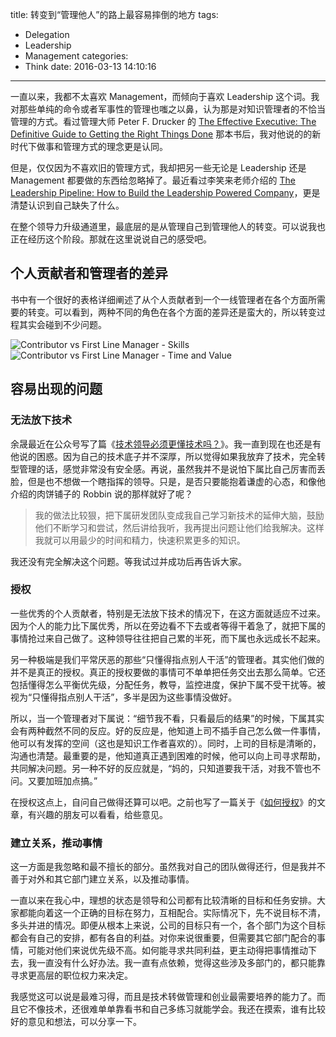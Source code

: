 title: 转变到“管理他人”的路上最容易摔倒的地方
tags:
  - Delegation
  - Leadership
  - Management
categories:
  - Think
date: 2016-03-13 14:10:16
---

[The Effective Executive: The Definitive Guide to Getting the Right Things Done]: http://www.amazon.com/Effective-Executive-Definitive-Harperbusiness-Essentials/dp/0060833459
[The Leadership Pipeline: How to Build the Leadership Powered Company]: http://www.amazon.com/Leadership-Pipeline-Build-Powered-Company/dp/8126531223

一直以来，我都不太喜欢 Management，而倾向于喜欢 Leadership 这个词。我对那些单纯的命令或者军事性的管理也嗤之以鼻，认为那是对知识管理者的不恰当管理的方式。看过管理大师 Peter F. Drucker 的 [The Effective Executive: The Definitive Guide to Getting the Right Things Done][] 那本书后，我对他说的的新时代下做事和管理方式的理念更是认同。

但是，仅仅因为不喜欢旧的管理方式，我却把另一些无论是 Leadership 还是 Management 都要做的东西给忽略掉了。最近看过李笑来老师介绍的 [The Leadership Pipeline: How to Build the Leadership Powered Company][]，更是清楚认识到自己缺失了什么。

在整个领导力升级通道里，最底层的是从管理自己到管理他人的转变。可以说我也正在经历这个阶段。那就在这里说说自己的感受吧。

## 个人贡献者和管理者的差异

书中有一个很好的表格详细阐述了从个人贡献者到一个一线管理者在各个方面所需要的转变。可以看到，两种不同的角色在各个方面的差异还是蛮大的，所以转变过程其实会碰到不少问题。

<img alt="Contributor vs First Line Manager - Skills" src="http://thinkingincrowd.u.qiniudn.com/contributor_vs_first_line_manager_skill.png"/>

<img alt="Contributor vs First Line Manager - Time and Value" src="http://thinkingincrowd.u.qiniudn.com/contributor_vs_first_line_manager_time_value.png"/>


## 容易出现的问题

### 无法放下技术

[技术领导必须更懂技术吗？]: http://mp.weixin.qq.com/s?__biz=MzA3MDMwOTcwMg==&mid=402149740&idx=1&sn=d97eb29c3a115919f8c82564b58cd53b&scene=0#wechat_redirect

余晟最近在公众号写了篇《[技术领导必须更懂技术吗？][]》。我一直到现在也还是有他说的困惑。因为自己的技术底子并不深厚，所以觉得如果我放弃了技术，完全转型管理的话，感觉非常没有安全感。再说，虽然我并不是说怕下属比自己厉害而丢脸，但是也不想做一个瞎指挥的领导。只是，是否只要能抱着谦虚的心态，和像他介绍的肉饼铺子的 Robbin 说的那样就好了呢？

>我的做法比较狠，把下属研发团队变成我自己学习新技术的延伸大脑，鼓励他们不断学习和尝试，然后讲给我听，我再提出问题让他们给我解决。这样我就可以用最少的时间和精力，快速积累更多的知识。

我还没有完全解决这个问题。等我试过并成功后再告诉大家。

### 授权

[如何授权]: http://www.thinkingincrowd.me/2016/03/08/How-to-delegate/

一些优秀的个人贡献者，特别是无法放下技术的情况下，在这方面就适应不过来。因为个人的能力比下属优秀，所以在旁边看不下去或者等得干着急了，就把下属的事情抢过来自己做了。这种领导往往把自己累的半死，而下属也永远成长不起来。

另一种极端是我们平常厌恶的那些“只懂得指点别人干活”的管理者。其实他们做的并不是真正的授权。真正的授权要做的事情可不单单把任务交出去那么简单。它还包括懂得怎么平衡优先级，分配任务，教导，监控进度，保护下属不受干扰等。被视为“只懂得指点别人干活”，多半是因为这些事情没做好。

所以，当一个管理者对下属说：“细节我不看，只看最后的结果”的时候，下属其实会有两种截然不同的反应。好的反应是，他知道上司不插手自己怎么做一件事情，他可以有发挥的空间（这也是知识工作者喜欢的）。同时，上司的目标是清晰的，沟通也清楚。最重要的是，他知道真正遇到困难的时候，他可以向上司寻求帮助，共同解决问题。另一种不好的反应就是，“妈的，只知道要我干活，对我不管也不问。又要加班加点搞。”

在授权这点上，自问自己做得还算可以吧。之前也写了一篇关于《[如何授权][]》的文章，有兴趣的朋友可以看看，给些意见。


### 建立关系，推动事情

这一方面是我忽略和最不擅长的部分。虽然我对自己的团队做得还行，但是我并不善于对外和其它部门建立关系，以及推动事情。

一直以来在我心中，理想的状态是领导和公司都有比较清晰的目标和任务安排。大家都能向着这一个正确的目标在努力，互相配合。实际情况下，先不说目标不清，多头并进的情况。即便从根本上来说，公司的目标只有一个，各个部门为这个目标都会有自己的安排，都有各自的利益。对你来说很重要，但需要其它部门配合的事情，可能对他们来说优先级不高。如何能寻求共同利益，更主动得把事情推动下去，我一直没有什么好办法。我一直有点依赖，觉得这些涉及多部门的，都只能靠寻求更高层的职位权力来决定。

我感觉这可以说是最难习得，而且是技术转做管理和创业最需要培养的能力了。而且它不像技术，还很难单单靠看书和自己多练习就能学会。我还在摸索，谁有比较好的意见和想法，可以分享一下。


